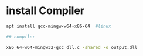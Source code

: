 # install  Compiler

```bash
apt install gcc-mingw-w64-x86-64  #linux

## compile:

x86_64-w64-mingw32-gcc dll.c -shared -o output.dll
```
